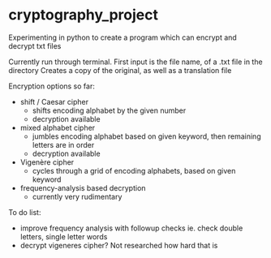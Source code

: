 # cryptography_project

Experimenting in python to create a program which can encrypt and decrypt txt files

Currently run through terminal.
First input is the file name, of a .txt file in the directory
	Creates a copy of the original, as well as a translation file

Encryption options so far:
 - shift / Caesar cipher
	- shifts encoding alphabet by the given number
	- decryption available
 - mixed alphabet cipher
	- jumbles encoding alphabet based on given keyword,
	  then remaining letters are in order
	- decryption available
 - Vigenère cipher
	- cycles through a grid of encoding alphabets, based on given keyword
 - frequency-analysis based decryption
	- currently very rudimentary


To do list:
 - improve frequency analysis with followup checks
	ie. check double letters, single letter words
 - decrypt vigeneres cipher? Not researched how hard that is